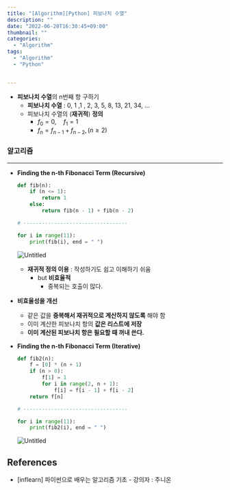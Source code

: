 ```yaml
---
title: "[Algorithm][Python] 피보나치 수열"
description: ""
date: "2022-06-20T16:30:45+09:00"
thumbnail: ""
categories:
  - "Algorithm"
tags:
  - "Algorithm"
  - "Python"


---
```

<!--more-->

- **피보나치 수열**의 n번째 항 구하기
    - **피보나치 수열** : 0, 1 ,1 , 2, 3, 5, 8, 13, 21, 34, …
    - 피보나치 수열의 (**재귀적**) **정의**
        - $f_{0}=0,\quad f_{1} = 1$
        - $f_{n}=f_{n-1}+f_{n-2}, (n \geq 2)$

### 알고리즘

---

- **Finding the n-th Fibonacci Term (Recursive)**
    
    ```python
    def fib(n):
    	if (n <= 1):
    		return 1
    	else:
    		return fib(n - 1) + fib(n - 2)
    
    # ----------------------------------
    
    for i in range(11):
    	print(fib(i), end = " ")
    ```
    
    ![Untitled](/images/algorithm/lang_python/피보나치_수열/Untitled.png)
    
    - **재귀적 정의 이용** : 작성하기도 쉽고 이해하기 쉬움
        - but **비효율적**
            - 중복되는 호출이 많다.
- **비효율성을 개선**
    - 같은 값을 **중복해서 재귀적으로 계산하지 않도록** 해야 함
    - 이미 계산한 피보나치 항의 **값은 리스트에 저장**
    - **이미 계산된 피보나치 항은 필요할 때 꺼내 쓴다.**
- **Finding the n-th Fibonacci Term (Iterative)**
    
    ```python
    def fib2(n):
    	f = [0] * (n + 1)
    	if (n > 0):
    		f[1] = 1
    		for i in range(2, n + 1):
    			f[i] = f[i - 1] + f[i - 2]
    	return f[n]
    
    # ----------------------------------
    
    for i in range(11):
    	print(fib2(i), end = " ")
    ```
    
    ![Untitled](/images/algorithm/lang_python/피보나치_수열/Untitled%201.png)
    

## References

- [inflearn] 파이썬으로 배우는 알고리즘 기초 - 강의자 : 주니온